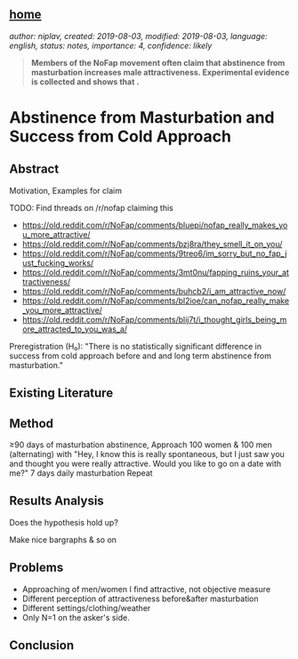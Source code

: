 [home](./index.md)
------------------

*author: niplav, created: 2019-08-03, modified: 2019-08-03, language: english, status: notes, importance: 4, confidence: likely*

> __Members of the NoFap movement often claim that abstinence from
> masturbation increases male attractiveness. Experimental evidence is
> collected and shows that .__

Abstinence from Masturbation and Success from Cold Approach
===========================================================

Abstract
--------

Motivation, Examples for claim

TODO: Find threads on /r/nofap claiming this

* https://old.reddit.com/r/NoFap/comments/bluepi/nofap_really_makes_you_more_attractive/
* https://old.reddit.com/r/NoFap/comments/bzj8ra/they_smell_it_on_you/
* https://old.reddit.com/r/NoFap/comments/9treo6/im_sorry_but_no_fap_just_fucking_works/
* https://old.reddit.com/r/NoFap/comments/3mt0nu/fapping_ruins_your_attractiveness/
* https://old.reddit.com/r/NoFap/comments/buhcb2/i_am_attractive_now/
* https://old.reddit.com/r/NoFap/comments/bl2ioe/can_nofap_really_make_you_more_attractive/
* https://old.reddit.com/r/NoFap/comments/blij7t/i_thought_girls_being_more_attracted_to_you_was_a/

Preregistration (H₀):
"There is no statistically significant difference in success from cold approach before and and long term abstinence from masturbation."

Existing Literature
-------------------

Method
------

≥90 days of masturbation abstinence,
Approach 100 women & 100 men (alternating) with
"Hey, I know this is really spontaneous, but I just saw you and thought
you were really attractive. Would you like to go on a date with me?"
7 days daily masturbation
Repeat

Results Analysis
-----------------

Does the hypothesis hold up?

Make nice bargraphs & so on

Problems
--------

* Approaching of men/women I find attractive, not objective measure
* Different perception of attractiveness before&after masturbation
* Different settings/clothing/weather
* Only N=1 on the asker's side.

Conclusion
----------
